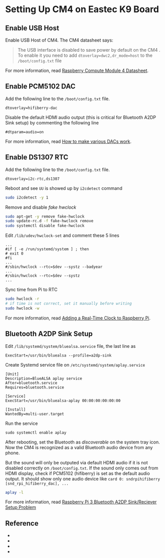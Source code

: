 # Setting Up CM4 on Eastec K9 Board


## Enable USB Host

Enable USB Host of CM4.
The CM4 datasheet says:

> The USB interface is disabled to save power by default on the CM4 . To enable it you need to add
> `dtoverlay=dwc2,dr_mode=host` to the `/boot/config.txt` file

For more information, read [Raspberry Compute Module 4 Datasheet][1].


## Enable PCM5102 DAC

Add the following line to the `/boot/config.txt` file.
```
dtoverlay=hifiberry-dac
```

Disable the default HDMI audio output (this is critical for Bluetooth A2DP Sink setup) by commenting the following line
```
#dtparam=audio=on
```

For more information, read [How to make various DACs work][2].


## Enable DS1307 RTC

Add the following line to the `/boot/config.txt` file.
```
dtoverlay=i2c-rtc,ds1307
```

Reboot and see `UU` is showed up by `i2cdetect` command
```sh
sudo i2cdetect -y 1
```

Remove and disable *fake hwclock*
```sh
sudo apt-get -y remove fake-hwclock
sudo update-rc.d -f fake-hwclock remove
sudo systemctl disable fake-hwclock
```

Edit `/lib/udev/hwclock-set` and comment these 5 lines
```
...
#if [ -e /run/systemd/system ] ; then
# exit 0
#fi
...
#/sbin/hwclock --rtc=$dev --systz --badyear
...
#/sbin/hwclock --rtc=$dev --systz
...
```

Sync time from Pi to RTC
```sh
sudo hwclock -r
# if time is not correct, set it manually before writing
sudo hwclock -w
```

For more information, read [Adding a Real-Time Clock to Raspberry Pi][3].


## Bluetooth A2DP Sink Setup

Edit `/lib/systemd/system/bluealsa.service` file, the last line as
```
ExecStart=/usr/bin/bluealsa --profile=a2dp-sink
```

Create Systemd service file on `/etc/systemd/system/aplay.service`
```
[Unit]
Description=BlueALSA aplay service
After=bluetooth.service
Requires=bluetooth.service

[Service]
ExecStart=/usr/bin/bluealsa-aplay 00:00:00:00:00:00

[Install]
WantedBy=multi-user.target
```

Run the service
```
sudo systemctl enable aplay
```

After rebooting, set the Bluetooth as *discoverable* on the system tray icon.
Now the CM4 is recognized as a valid Bluetooth audio device from any phone.

But the sound will only be outputed via default HDMI audio if it is not disabled correctly on `/boot/config.txt`.
If the sound only comes out from HDMI display, check if PCM5102 (hifiberry) is set as the default audio output.
It should show only one audio device like `card 0: sndrpihifiberry [snd_rpi_hifiberry_dac], ...`
```sh
aplay -l
```

For more information, read [Raspberry Pi 3 Bluetooth A2DP Sink/Reciever Setup Problem][4]


## Reference

* [1]: <https://datasheets.raspberrypi.org/cm4/cm4-datasheet.pdf> "Raspberry CM4 Datasheet"
* [2]: <https://github.com/guussie/PiDS/wiki/09.-How-to-make-various-DACs-work> "How to make various DACs work"
* [3]: <https://learn.adafruit.com/adding-a-real-time-clock-to-raspberry-pi> "Adding a Real-Time Clock to Raspberry Pi"
* [4]: <https://www.raspberrypi.org/forums/viewtopic.php?t=161770> "Raspberry Pi 3 Bluetooth A2DP Sink/Reciever Setup Problem"
